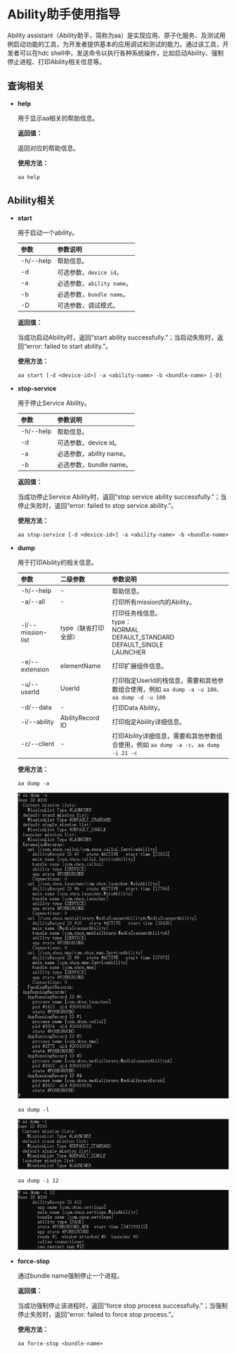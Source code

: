 # Ability助手使用指导

Ability assistant（Ability助手，简称为aa）是实现应用、原子化服务、及测试用例启动功能的工具，为开发者提供基本的应用调试和测试的能力。通过该工具，开发者可以在hdc shell中，发送命令以执行各种系统操作，比如启动Ability、强制停止进程、打印Ability相关信息等。

## 查询相关

- **help**

  用于显示aa相关的帮助信息。

  **返回值：**

  返回对应的帮助信息。

  **使用方法：**

  ```
  aa help
  ```

## Ability相关

- **start**

  用于启动一个ability。

  | 参数      | 参数说明                   |
  | --------- | -------------------------- |
  | -h/--help | 帮助信息。                 |
  | -d        | 可选参数，`device id`。    |
  | -a        | 必选参数，`ability name`。 |
  | -b        | 必选参数，`bundle name`。  |
  | -D        | 可选参数，调试模式。       |

  **返回值：**

  当成功启动Ability时，返回“start ability successfully.”；当启动失败时，返回“error: failed to start ability.”。

  **使用方法：**

  ```
  aa start [-d <device-id>] -a <ability-name> -b <bundle-name> [-D]
  ```
  
- **stop-service**

  用于停止Service Ability。

  | 参数      | 参数说明                 |
  | --------- | ------------------------ |
  | -h/--help | 帮助信息。               |
  | -d        | 可选参数，device id。    |
  | -a        | 必选参数，ability name。 |
  | -b        | 必选参数，bundle name。  |

  **返回值：**

  当成功停止Service Ability时，返回“stop service ability successfully.”；当停止失败时，返回“error: failed to stop service ability.”。

  **使用方法：**

  ```
  aa stop-service [-d <device-id>] -a <ability-name> -b <bundle-name>
  ```
  
- **dump**

  用于打印Ability的相关信息。

  | 参数              | 二级参数             | 参数说明                                                     |
  | ----------------- | -------------------- | ------------------------------------------------------------ |
  | -h/--help         | -                    | 帮助信息。                                                   |
  | -a/--all          | -                    | 打印所有mission内的Ability。                                 |
  | -l/--mission-list | type（缺省打印全部） | 打印任务栈信息。<br />type：<br />NORMAL <br />DEFAULT_STANDARD<br />DEFAULT_SINGLE<br />LAUNCHER |
  | -e/--extension    | elementName          | 打印扩展组件信息。                                           |
  | -u/--userId       | UserId               | 打印指定UserId的栈信息，需要和其他参数组合使用，例如 `aa dump -a -u 100`、`aa dump -d -u 100` |
  | -d/--data         | -                    | 打印Data Ability。                                           |
  | -i/--ability      | AbilityRecord ID     | 打印指定Ability详细信息。                                    |
  | -c/--client       | -                    | 打印Ability详细信息，需要和其他参数组合使用，例如 `aa dump -a -c`、`aa dump -i 21 -c` |
  
  **使用方法：**
  
  ```
  aa dump -a
  ```
  ![aa-dump-a](figures/aa-dump-a.PNG)
  ```
  aa dump -l
  ```
  ![aa-dump-l](figures/aa-dump-l.PNG)
  ```
  aa dump -i 12
  ```
  ![aa-dump-i](figures/aa-dump-i.PNG)
- **force-stop**

  通过bundle name强制停止一个进程。

  **返回值：**

  当成功强制停止该进程时，返回“force stop process successfully.”；当强制停止失败时，返回“error: failed to force stop process.”。

  **使用方法：**

  ```
  aa force-stop <bundle-name>
  ```